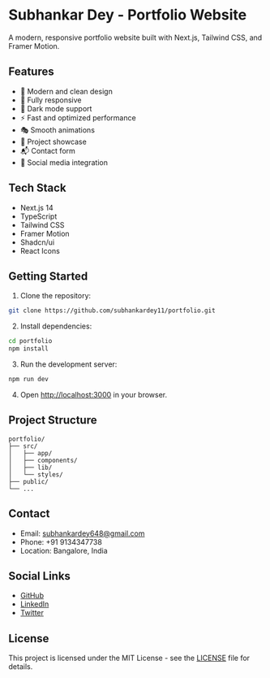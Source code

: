 # Subhankar Dey - Portfolio Website

A modern, responsive portfolio website built with Next.js, Tailwind CSS, and Framer Motion.

## Features

- 🎨 Modern and clean design
- 📱 Fully responsive
- 🌙 Dark mode support
- ⚡ Fast and optimized performance
- 🎭 Smooth animations
- 📝 Project showcase
- 📬 Contact form
- 🔗 Social media integration

## Tech Stack

- Next.js 14
- TypeScript
- Tailwind CSS
- Framer Motion
- Shadcn/ui
- React Icons

## Getting Started

1. Clone the repository:
```bash
git clone https://github.com/subhankardey11/portfolio.git
```

2. Install dependencies:
```bash
cd portfolio
npm install
```

3. Run the development server:
```bash
npm run dev
```

4. Open [http://localhost:3000](http://localhost:3000) in your browser.

## Project Structure

```
portfolio/
├── src/
│   ├── app/
│   ├── components/
│   ├── lib/
│   └── styles/
├── public/
└── ...
```

## Contact

- Email: subhankardey648@gmail.com
- Phone: +91 9134347738
- Location: Bangalore, India

## Social Links

- [GitHub](https://github.com/subhankardey11)
- [LinkedIn](https://linkedin.com/in/subhankardey11)
- [Twitter](https://twitter.com/subhankardey11)

## License

This project is licensed under the MIT License - see the [LICENSE](LICENSE) file for details.
